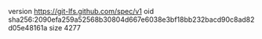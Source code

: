 version https://git-lfs.github.com/spec/v1
oid sha256:2090efa259a52568b30804d667e6038e3bf18bb232bacd90c8ad82d05e48161a
size 4277
